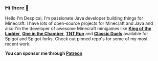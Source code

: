 ### Hi there 👋

Hello I'm Despical, I'm passionate Java developer building things for Minecraft. I have lots of open-source projects for Minecraft and Java and also I'm the developer of awesome Minecraft minigames like **[King of the Ladder](https://www.spigotmc.org/resources/king-of-the-ladder-1-8-1-16-4.80686/)**, **[One in the Chamber](https://www.spigotmc.org/resources/one-in-the-chamber-1-12-1-16-4.81185/)**, **[TNT Run](https://www.spigotmc.org/resources/tnt-run-1-12-1-16-3.83196/)** and **[Classic Duels](https://www.spigotmc.org/resources/classic-duels-1-9-1-16-4.85356/)** available for Spigot and Spigot forks. Check out pinned repo's for some of my most recent work.

**You can sponsor me through [Patreon](https://patreon.com/Despical
)** 
